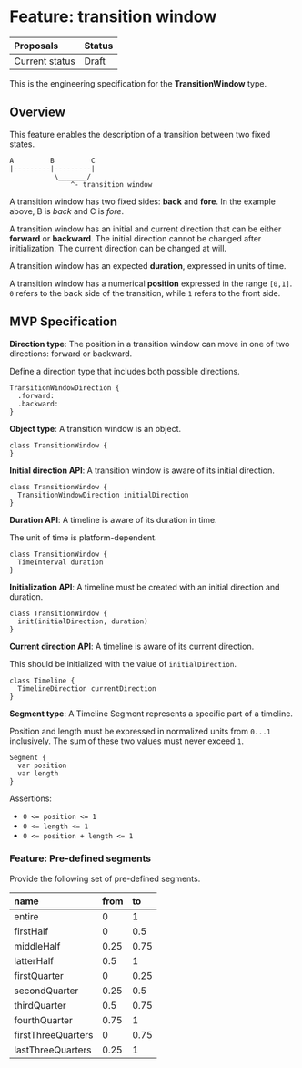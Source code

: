 # Feature: transition window

| Proposals | Status |
|:------------------|:-------|
| Current status | Draft |

This is the engineering specification for the **TransitionWindow** type.

## Overview

This feature enables the description of a transition between two fixed states.

```
A         B         C
|---------|---------|
           \_______/
               ^- transition window
```

A transition window has two fixed sides: **back** and **fore**. In the example above, B is *back* and C is *fore*.

A transition window has an initial and current direction that can be either **forward** or **backward**. The initial direction cannot be changed after initialization. The current direction can be changed at will.

A transition window has an expected **duration**, expressed in units of time.

A transition window has a numerical **position** expressed in the range `[0,1]`. `0` refers to the back side of the transition, while `1` refers to the front side.

## MVP Specification

**Direction type**: The position in a transition window can move in one of two directions: forward or backward.

Define a direction type that includes both possible directions.

```
TransitionWindowDirection {
  .forward:
  .backward:
}
```

**Object type**: A transition window is an object.

```
class TransitionWindow {
}
```

**Initial direction API**: A transition window is aware of its initial direction.

```
class TransitionWindow {
  TransitionWindowDirection initialDirection
}
```

**Duration API**: A timeline is aware of its duration in time.

The unit of time is platform-dependent.

```
class TransitionWindow {
  TimeInterval duration
}
```

**Initialization API**: A timeline must be created with an initial direction and duration.

```
class TransitionWindow {
  init(initialDirection, duration)
}
```

**Current direction API**: A timeline is aware of its current direction.

This should be initialized with the value of `initialDirection`.

```
class Timeline {
  TimelineDirection currentDirection
}
```

**Segment type**: A Timeline Segment represents a specific part of a timeline.

Position and length must be expressed in normalized units from `0...1` inclusively. The sum of these two values must never exceed `1`.

```
Segment {
  var position
  var length
}
```

Assertions:

- `0 <= position <= 1`
- `0 <= length <= 1`
- `0 <= position + length <= 1`

### Feature: Pre-defined segments

Provide the following set of pre-defined segments.

| name | from | to |
|:---- |:---- |:-- |
| entire | 0 | 1 |
| firstHalf | 0 | 0.5 |
| middleHalf | 0.25 | 0.75 |
| latterHalf | 0.5 | 1 |
| firstQuarter | 0 | 0.25 |
| secondQuarter | 0.25 | 0.5 |
| thirdQuarter | 0.5 | 0.75 |
| fourthQuarter | 0.75 | 1 |
| firstThreeQuarters | 0 | 0.75 |
| lastThreeQuarters | 0.25 | 1 |
